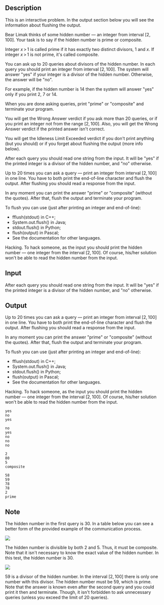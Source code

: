 ## Description

<div><p><span class="tex-font-style-bf">This is an interactive problem. In the output section below you will see the information about flushing the output.</span></p><p>Bear Limak thinks of some hidden number&nbsp;— an integer from interval <span class="tex-span">[2, 100]</span>. Your task is to say if the hidden number is prime or composite.</p><p>Integer <span class="tex-span"><i>x</i> &gt; 1</span> is called prime if it has exactly two distinct divisors, <span class="tex-span">1</span> and <span class="tex-span"><i>x</i></span>. If integer <span class="tex-span"><i>x</i> &gt; 1</span> is not prime, it's called composite.</p><p>You can ask up to <span class="tex-span">20</span> queries about divisors of the hidden number. In each query you should print an integer from interval <span class="tex-span">[2, 100]</span>. The system will answer "<span class="tex-font-style-tt">yes</span>" if your integer is a divisor of the hidden number. Otherwise, the answer will be "<span class="tex-font-style-tt">no</span>".</p><p>For example, if the hidden number is <span class="tex-span">14</span> then the system will answer "<span class="tex-font-style-tt">yes</span>" only if you print <span class="tex-span">2</span>, <span class="tex-span">7</span> or <span class="tex-span">14</span>.</p><p>When you are done asking queries, print "<span class="tex-font-style-tt">prime</span>" or "<span class="tex-font-style-tt">composite</span>" and terminate your program.</p><p>You will get the <span class="tex-font-style-tt">Wrong Answer</span> verdict if you ask more than <span class="tex-span">20</span> queries, or if you print an integer not from the range <span class="tex-span">[2, 100]</span>. Also, you will get the <span class="tex-font-style-tt">Wrong Answer</span> verdict if the printed answer isn't correct.</p><p>You will get the <span class="tex-font-style-tt">Idleness Limit Exceeded</span> verdict if you don't print anything (but you should) or if you forget about flushing the output (more info below).</p></div><div class="input-specification"><p>After each query you should read one string from the input. It will be "<span class="tex-font-style-tt">yes</span>" if the printed integer is a divisor of the hidden number, and "<span class="tex-font-style-tt">no</span>" otherwise.</p></div><div class="output-specification"><p>Up to <span class="tex-span">20</span> times you can ask a query&nbsp;— print an integer from interval <span class="tex-span">[2, 100]</span> in one line. You have to both print the end-of-line character and <span class="tex-font-style-tt">flush</span> the output. After flushing you should read a response from the input.</p><p>In any moment you can print the answer "<span class="tex-font-style-tt">prime</span>" or "<span class="tex-font-style-tt">composite</span>" (without the quotes). After that, flush the output and terminate your program.</p><p>To flush you can use (just after printing an integer and end-of-line): </p><ul> <li> <span class="tex-font-style-tt">fflush(stdout)</span> in C++; </li><li> <span class="tex-font-style-tt">System.out.flush()</span> in Java; </li><li> <span class="tex-font-style-tt">stdout.flush()</span> in Python; </li><li> <span class="tex-font-style-tt">flush(output)</span> in Pascal; </li><li> See the documentation for other languages. </li></ul><p><span class="tex-font-style-bf">Hacking.</span> To hack someone, as the input you should print the hidden number&nbsp;— one integer from the interval <span class="tex-span">[2, 100]</span>. Of course, his/her solution won't be able to read the hidden number from the input.</p></div>

## Input

<p>After each query you should read one string from the input. It will be "<span class="tex-font-style-tt">yes</span>" if the printed integer is a divisor of the hidden number, and "<span class="tex-font-style-tt">no</span>" otherwise.</p>

## Output

<p>Up to <span class="tex-span">20</span> times you can ask a query&nbsp;— print an integer from interval <span class="tex-span">[2, 100]</span> in one line. You have to both print the end-of-line character and <span class="tex-font-style-tt">flush</span> the output. After flushing you should read a response from the input.</p><p>In any moment you can print the answer "<span class="tex-font-style-tt">prime</span>" or "<span class="tex-font-style-tt">composite</span>" (without the quotes). After that, flush the output and terminate your program.</p><p>To flush you can use (just after printing an integer and end-of-line): </p><ul> <li> <span class="tex-font-style-tt">fflush(stdout)</span> in C++; </li><li> <span class="tex-font-style-tt">System.out.flush()</span> in Java; </li><li> <span class="tex-font-style-tt">stdout.flush()</span> in Python; </li><li> <span class="tex-font-style-tt">flush(output)</span> in Pascal; </li><li> See the documentation for other languages. </li></ul><p><span class="tex-font-style-bf">Hacking.</span> To hack someone, as the input you should print the hidden number&nbsp;— one integer from the interval <span class="tex-span">[2, 100]</span>. Of course, his/her solution won't be able to read the hidden number from the input.</p>





```input1
yes
no
yes

```




```input2
no
yes
no
no
no

```




```output1
2
80
5
composite

```




```output2
58
59
78
78
2
prime

```



## Note

<p>The hidden number in the first query is <span class="tex-span">30</span>. In a table below you can see a better form of the provided example of the communication process.</p><p><img align="middle" class="tex-formula" src="file://PS5pIMSk.png" style="max-width: 100.0%;max-height: 100.0%;"></p><p>The hidden number is divisible by both <span class="tex-span">2</span> and <span class="tex-span">5</span>. Thus, it must be composite. Note that it isn't necessary to know the exact value of the hidden number. In this test, the hidden number is <span class="tex-span">30</span>.</p><p><img align="middle" class="tex-formula" src="file://kBktx0ae.png" style="max-width: 100.0%;max-height: 100.0%;"></p><p><span class="tex-span">59</span> is a divisor of the hidden number. In the interval <span class="tex-span">[2, 100]</span> there is only one number with this divisor. The hidden number must be <span class="tex-span">59</span>, which is prime. Note that the answer is known even after the second query and you could print it then and terminate. Though, it isn't forbidden to ask unnecessary queries (unless you exceed the limit of <span class="tex-span">20</span> queries).</p>

